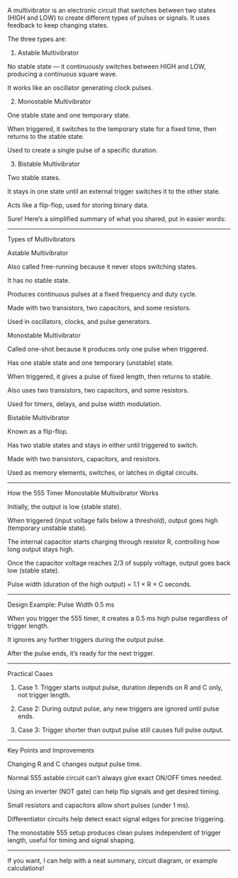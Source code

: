 

A multivibrator is an electronic circuit that switches between two states (HIGH and LOW) to create different types of pulses or signals. It uses feedback to keep changing states.

The three types are:

1. Astable Multivibrator

No stable state — it continuously switches between HIGH and LOW, producing a continuous square wave.

It works like an oscillator generating clock pulses.



2. Monostable Multivibrator

One stable state and one temporary state.

When triggered, it switches to the temporary state for a fixed time, then returns to the stable state.

Used to create a single pulse of a specific duration.



3. Bistable Multivibrator

Two stable states.

It stays in one state until an external trigger switches it to the other state.

Acts like a flip-flop, used for storing binary data.

Sure! Here’s a simplified summary of what you shared, put in easier words:


---

Types of Multivibrators

Astable Multivibrator

Also called free-running because it never stops switching states.

It has no stable state.

Produces continuous pulses at a fixed frequency and duty cycle.

Made with two transistors, two capacitors, and some resistors.

Used in oscillators, clocks, and pulse generators.


Monostable Multivibrator

Called one-shot because it produces only one pulse when triggered.

Has one stable state and one temporary (unstable) state.

When triggered, it gives a pulse of fixed length, then returns to stable.

Also uses two transistors, two capacitors, and some resistors.

Used for timers, delays, and pulse width modulation.


Bistable Multivibrator

Known as a flip-flop.

Has two stable states and stays in either until triggered to switch.

Made with two transistors, capacitors, and resistors.

Used as memory elements, switches, or latches in digital circuits.



---

How the 555 Timer Monostable Multivibrator Works

Initially, the output is low (stable state).

When triggered (input voltage falls below a threshold), output goes high (temporary unstable state).

The internal capacitor starts charging through resistor R, controlling how long output stays high.

Once the capacitor voltage reaches 2/3 of supply voltage, output goes back low (stable state).

Pulse width (duration of the high output) = 1.1 × R × C seconds.



---

Design Example: Pulse Width 0.5 ms

When you trigger the 555 timer, it creates a 0.5 ms high pulse regardless of trigger length.

It ignores any further triggers during the output pulse.

After the pulse ends, it’s ready for the next trigger.



---

Practical Cases

1. Case 1: Trigger starts output pulse, duration depends on R and C only, not trigger length.


2. Case 2: During output pulse, any new triggers are ignored until pulse ends.


3. Case 3: Trigger shorter than output pulse still causes full pulse output.




---

Key Points and Improvements

Changing R and C changes output pulse time.

Normal 555 astable circuit can’t always give exact ON/OFF times needed.

Using an inverter (NOT gate) can help flip signals and get desired timing.

Small resistors and capacitors allow short pulses (under 1 ms).

Differentiator circuits help detect exact signal edges for precise triggering.

The monostable 555 setup produces clean pulses independent of trigger length, useful for timing and signal shaping.



---

If you want, I can help with a neat summary, circuit diagram, or example calculations!






